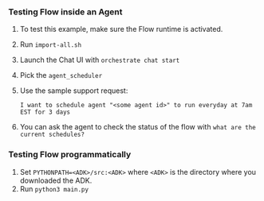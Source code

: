 ### Testing Flow inside an Agent

1. To test this example, make sure the Flow runtime is activated.
2. Run `import-all.sh` 
3. Launch the Chat UI with `orchestrate chat start`
4. Pick the `agent_scheduler`
5. Use the sample support request: 
    
    `I want to schedule agent "<some agent id>" to run everyday at 7am EST for 3 days`
    
6. You can ask the agent to check the status of the flow with `what are the current schedules?`

### Testing Flow programmatically

1. Set `PYTHONPATH=<ADK>/src:<ADK>`  where `<ADK>` is the directory where you downloaded the ADK.
2. Run `python3 main.py`
